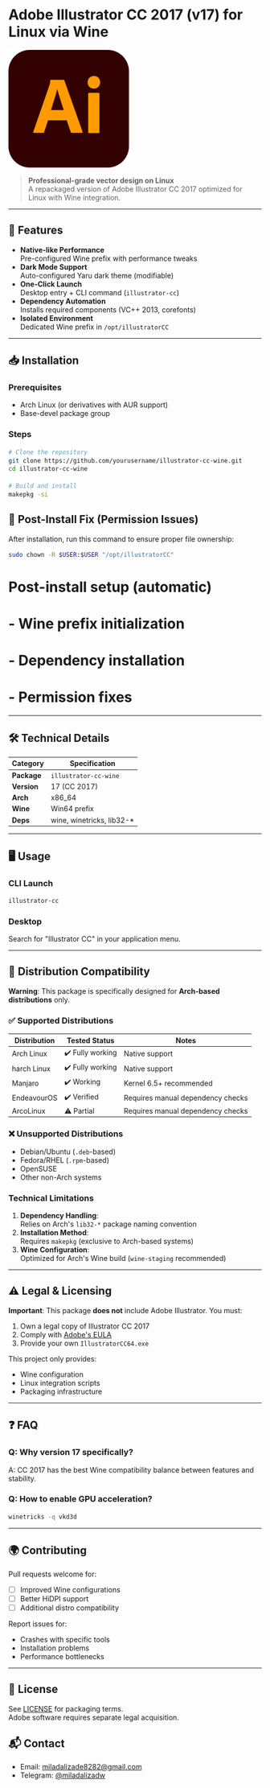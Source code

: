 
# Adobe Illustrator CC 2017 (v17) for Linux via Wine

![Adobe Illustrator CC Logo](illustrator.png)

> **Professional-grade vector design on Linux**  
> A repackaged version of Adobe Illustrator CC 2017 optimized for Linux with Wine integration.

---

## 🚀 Features
- **Native-like Performance**  
  Pre-configured Wine prefix with performance tweaks
- **Dark Mode Support**  
  Auto-configured Yaru dark theme (modifiable)
- **One-Click Launch**  
  Desktop entry + CLI command (`illustrator-cc`)
- **Dependency Automation**  
  Installs required components (VC++ 2013, corefonts)
- **Isolated Environment**  
  Dedicated Wine prefix in `/opt/illustratorCC`

---

## 📥 Installation

### Prerequisites
- Arch Linux (or derivatives with AUR support)
- Base-devel package group

### Steps
```bash
# Clone the repository
git clone https://github.com/yourusername/illustrator-cc-wine.git
cd illustrator-cc-wine

# Build and install
makepkg -si
```

## 🔧 Post-Install Fix (Permission Issues)

After installation, run this command to ensure proper file ownership:

```bash
sudo chown -R $USER:$USER "/opt/illustratorCC"
```
# Post-install setup (automatic)
# - Wine prefix initialization
# - Dependency installation
# - Permission fixes


---

## 🛠️ Technical Details
| Category       | Specification                  |
|---------------|-------------------------------|
| **Package**   | `illustrator-cc-wine`         |
| **Version**   | 17 (CC 2017)                  |
| **Arch**      | x86_64                        |
| **Wine**      | Win64 prefix                  |
| **Deps**      | wine, winetricks, lib32-*     |

---

## 🖥️ Usage
### CLI Launch
```bash
illustrator-cc
```

### Desktop
Search for "Illustrator CC" in your application menu.

---
## 🐧 Distribution Compatibility

**Warning**: This package is specifically designed for **Arch-based distributions** only.  

### ✅ Supported Distributions  
| Distribution | Tested Status | Notes |
|--------------|---------------|-------|
| Arch Linux | ✔️ Fully working | Native support |
| harch Linux | ✔️ Fully working | Native support |
| Manjaro | ✔️ Working | Kernel 6.5+ recommended |
| EndeavourOS | ✔️ Verified |  Requires manual dependency checks  |
| ArcoLinux | ⚠️ Partial | Requires manual dependency checks |

### ❌ Unsupported Distributions  
- Debian/Ubuntu (`.deb`-based)  
- Fedora/RHEL (`.rpm`-based)  
- OpenSUSE  
- Other non-Arch systems  

### Technical Limitations  
1. **Dependency Handling**:  
   Relies on Arch's `lib32-*` package naming convention  
2. **Installation Method**:  
   Requires `makepkg` (exclusive to Arch-based systems)  
3. **Wine Configuration**:  
   Optimized for Arch's Wine build (`wine-staging` recommended)  

---
## ⚠️ Legal & Licensing
**Important**: This package **does not** include Adobe Illustrator. You must:
1. Own a legal copy of Illustrator CC 2017
2. Comply with [Adobe's EULA](https://www.adobe.com/legal/terms.html)
3. Provide your own `IllustratorCC64.exe`

This project only provides:
- Wine configuration
- Linux integration scripts
- Packaging infrastructure

---

## ❓ FAQ
### Q: Why version 17 specifically?
A: CC 2017 has the best Wine compatibility balance between features and stability.

### Q: How to enable GPU acceleration?
```bash
winetricks -q vkd3d
```

---

## 🌍 Contributing
Pull requests welcome for:
- [ ] Improved Wine configurations
- [ ] Better HiDPI support
- [ ] Additional distro compatibility

Report issues for:
- Crashes with specific tools
- Installation problems
- Performance bottlenecks

---

## 📜 License
See [LICENSE](LICENSE) for packaging terms.  
Adobe software requires separate legal acquisition.

## 📬 Contact
- Email: miladalizade8282@gmail.com  
- Telegram: [@miladalizadw](https://t.me/miladalizadw)
